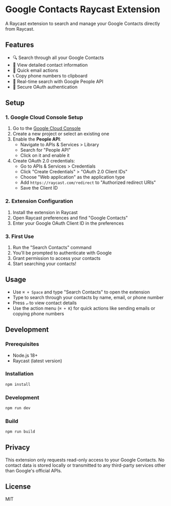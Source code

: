 # Google Contacts Raycast Extension

A Raycast extension to search and manage your Google Contacts directly from Raycast.

## Features

- 🔍 Search through all your Google Contacts
- 👤 View detailed contact information
- 📧 Quick email actions
- 📞 Copy phone numbers to clipboard
- 🔄 Real-time search with Google People API
- 🔐 Secure OAuth authentication

## Setup

### 1. Google Cloud Console Setup

1. Go to the [Google Cloud Console](https://console.cloud.google.com/)
2. Create a new project or select an existing one
3. Enable the **People API**:
   - Navigate to APIs & Services > Library
   - Search for "People API"
   - Click on it and enable it
4. Create OAuth 2.0 credentials:
   - Go to APIs & Services > Credentials
   - Click "Create Credentials" > "OAuth 2.0 Client IDs"
   - Choose "Web application" as the application type
   - Add `https://raycast.com/redirect` to "Authorized redirect URIs"
   - Save the Client ID

### 2. Extension Configuration

1. Install the extension in Raycast
2. Open Raycast preferences and find "Google Contacts"
3. Enter your Google OAuth Client ID in the preferences

### 3. First Use

1. Run the "Search Contacts" command
2. You'll be prompted to authenticate with Google
3. Grant permission to access your contacts
4. Start searching your contacts!

## Usage

- Use `⌘ + Space` and type "Search Contacts" to open the extension
- Type to search through your contacts by name, email, or phone number
- Press `↵` to view contact details
- Use the action menu (`⌘ + K`) for quick actions like sending emails or copying phone numbers

## Development

### Prerequisites

- Node.js 18+
- Raycast (latest version)

### Installation

```bash
npm install
```

### Development

```bash
npm run dev
```

### Build

```bash
npm run build
```

## Privacy

This extension only requests read-only access to your Google Contacts. No contact data is stored locally or transmitted to any third-party services other than Google's official APIs.

## License

MIT